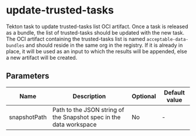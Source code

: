 # update-trusted-tasks
Tekton task to update trusted-tasks list OCI artifact.
Once a task is released as a bundle, the list of trusted-tasks should be 
updated with the new task.
The OCI artifact containing the trusted-tasks list is named `acceptable-data-bundles` and should reside in the same org in the registry.
If it is already in place, it will be used as an input to which the results will be appended, else a new artifact will be created.

## Parameters

| Name       | Description                                                             | Optional | Default value |
|------------|-------------------------------------------------------------------------|----------|---------------|
| snapshotPath   | Path to the JSON string of the Snapshot spec in the data workspace | No       | -             |
